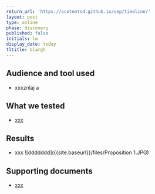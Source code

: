 ```yaml
---
return_url: 'https://scotentsd.github.io/sep/timeline/'
layout: post
type: online
phase: discovery
published: false
initials: lw
display_date: today
tltitle: blargh
---
```

## Audience and tool used
- xxxznlaj a

## What we tested
- [xxx](https://news.bbc.co.uk) 

## Results
- xxx
![ddddddd]({{site.baseurl}}/files/Proposition 1.JPG)

## Supporting documents
- [xxx](/sep/files/file.pdf)

